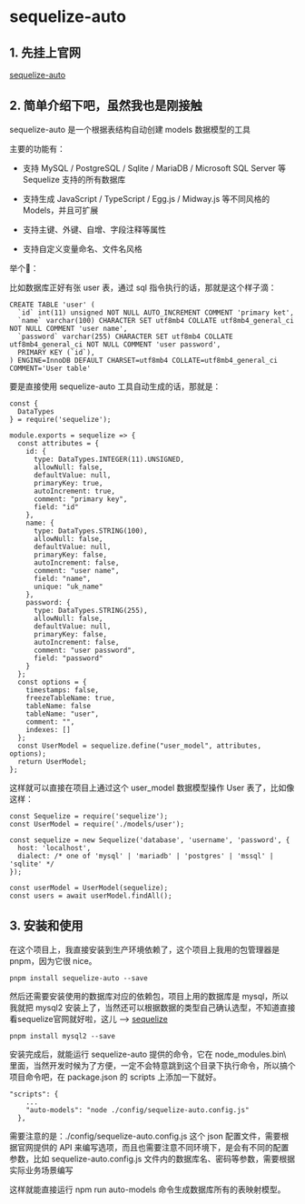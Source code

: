 # sequelize-auto

## 1. 先挂上官网

[sequelize-auto](https://github.com/sequelize/sequelize-auto)

## 2. 简单介绍下吧，虽然我也是刚接触

sequelize-auto 是一个根据表结构自动创建 models 数据模型的工具

主要的功能有：

- 支持 MySQL / PostgreSQL / Sqlite / MariaDB / Microsoft SQL Server 等 Sequelize 支持的所有数据库

- 支持生成 JavaScript / TypeScript / Egg.js / Midway.js 等不同风格的 Models，并且可扩展

- 支持主键、外键、自增、字段注释等属性

- 支持自定义变量命名、文件名风格

举个🌰：

比如数据库正好有张 user 表，通过 sql 指令执行的话，那就是这个样子滴：

```sql{.line-numbers}
CREATE TABLE 'user' (
  `id` int(11) unsigned NOT NULL AUTO_INCREMENT COMMENT 'primary ket',
  `name` varchar(100) CHARACTER SET utf8mb4 COLLATE utf8mb4_general_ci NOT NULL COMMENT 'user name',
  `password` varchar(255) CHARACTER SET utf8mb4 COLLATE utf8mb4_general_ci NOT NULL COMMENT 'user password',
  PRIMARY KEY (`id`),
) ENGINE=InnoDB DEFAULT CHARSET=utf8mb4 COLLATE=utf8mb4_general_ci COMMENT='User table'
```

要是直接使用 sequelize-auto 工具自动生成的话，那就是：

```js{.line-numbers}
const {
  DataTypes
} = require('sequelize');

module.exports = sequelize => {
  const attributes = {
    id: {
      type: DataTypes.INTEGER(11).UNSIGNED,
      allowNull: false,
      defaultValue: null,
      primaryKey: true,
      autoIncrement: true,
      comment: "primary key",
      field: "id"
    },
    name: {
      type: DataTypes.STRING(100),
      allowNull: false,
      defaultValue: null,
      primaryKey: false,
      autoIncrement: false,
      comment: "user name",
      field: "name",
      unique: "uk_name"
    },
    password: {
      type: DataTypes.STRING(255),
      allowNull: false,
      defaultValue: null,
      primaryKey: false,
      autoIncrement: false,
      comment: "user password",
      field: "password"
    }
  };
  const options = {
    timestamps: false,
    freezeTableName: true,
    tableName: false
    tableName: "user",
    comment: "",
    indexes: []
  };
  const UserModel = sequelize.define("user_model", attributes, options);
  return UserModel;
};
```

这样就可以直接在项目上通过这个 user_model 数据模型操作 User 表了，比如像这样：

```javascript{.line-numbers}
const Sequelize = require('sequelize');
const UserModel = require('./models/user');

const sequelize = new Sequelize('database', 'username', 'password', {
  host: 'localhost',
  dialect: /* one of 'mysql' | 'mariadb' | 'postgres' | 'mssql' | 'sqlite' */
});

const userModel = UserModel(sequelize);
const users = await userModel.findAll();
```

## 3. 安装和使用

在这个项目上，我直接安装到生产环境依赖了，这个项目上我用的包管理器是pnpm，因为它很 nice。

```shell{.line-numbers}
pnpm install sequelize-auto --save
```

然后还需要安装使用的数据库对应的依赖包，项目上用的数据库是 mysql，所以我就把 mysql2 安装上了，当然还可以根据数据的类型自己确认选型，不知道直接看sequelize官网就好啦，这儿 --> [sequelize](https://www.sequelize.cn/core-concepts/getting-started)

```shell{.line-numbers}
pnpm install mysql2 --save
```

安装完成后，就能运行 sequelize-auto 提供的命令，它在 node_modules\.bin\ 里面，当然开发时候为了方便，一定不会特意跳到这个目录下执行命令，所以搞个项目命令吧，在 package.json 的 scripts 上添加一下就好。

```json{.line-numbers}
"scripts": {
    ...
    "auto-models": "node ./config/sequelize-auto.config.js"
  },
```

需要注意的是：./config/sequelize-auto.config.js 这个 json 配置文件，需要根据官网提供的 API 来编写选项，而且也需要注意不同环境下，是会有不同的配置参数，比如 sequelize-auto.config.js 文件内的数据库名、密码等参数，需要根据实际业务场景编写

这样就能直接运行 npm run auto-models 命令生成数据库所有的表映射模型。
